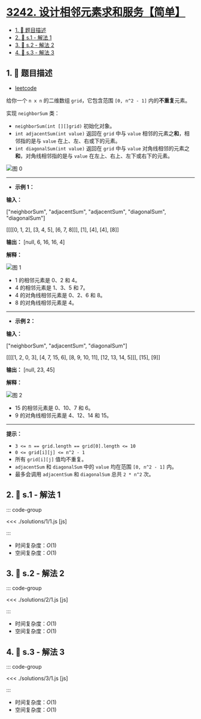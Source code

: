 # [3242. 设计相邻元素求和服务【简单】](https://github.com/tnotesjs/TNotes.leetcode/tree/main/notes/3242.%20%E8%AE%BE%E8%AE%A1%E7%9B%B8%E9%82%BB%E5%85%83%E7%B4%A0%E6%B1%82%E5%92%8C%E6%9C%8D%E5%8A%A1%E3%80%90%E7%AE%80%E5%8D%95%E3%80%91)

<!-- region:toc -->

- [1. 📝 题目描述](#1--题目描述)
- [2. 🎯 s.1 - 解法 1](#2--s1---解法-1)
- [3. 🎯 s.2 - 解法 2](#3--s2---解法-2)
- [4. 🎯 s.3 - 解法 3](#4--s3---解法-3)

<!-- endregion:toc -->

## 1. 📝 题目描述

- [leetcode](https://leetcode.cn/problems/design-neighbor-sum-service/)

给你一个 `n x n` 的二维数组 `grid`，它包含范围 `[0, n^2 - 1]` 内的**不重复**元素。

实现 `neighborSum` 类：

- `neighborSum(int [][]grid)` 初始化对象。
- `int adjacentSum(int value)` 返回在 `grid` 中与 `value` 相邻的元素之**和**，相邻指的是与 `value` 在上、左、右或下的元素。
- `int diagonalSum(int value)` 返回在 `grid` 中与 `value` 对角线相邻的元素之**和**，对角线相邻指的是与 `value` 在左上、右上、左下或右下的元素。

![图 0](https://cdn.jsdelivr.net/gh/tnotesjs/imgs@main/2025-09-29-12-33-16.png)

---

- **示例 1：**

**输入：**

["neighborSum", "adjacentSum", "adjacentSum", "diagonalSum", "diagonalSum"]

[[[[0, 1, 2], [3, 4, 5], [6, 7, 8]]], [1], [4], [4], [8]]

**输出：** [null, 6, 16, 16, 4]

**解释：**

![图 1](https://cdn.jsdelivr.net/gh/tnotesjs/imgs@main/2025-09-29-12-33-22.png)

- 1 的相邻元素是 0、2 和 4。
- 4 的相邻元素是 1、3、5 和 7。
- 4 的对角线相邻元素是 0、2、6 和 8。
- 8 的对角线相邻元素是 4。

---

- **示例 2：**

**输入：**

["neighborSum", "adjacentSum", "diagonalSum"]

[[[[1, 2, 0, 3], [4, 7, 15, 6], [8, 9, 10, 11], [12, 13, 14, 5]]], [15], [9]]

**输出：** [null, 23, 45]

**解释：**

![图 2](https://cdn.jsdelivr.net/gh/tnotesjs/imgs@main/2025-09-29-12-33-41.png)

- 15 的相邻元素是 0、10、7 和 6。
- 9 的对角线相邻元素是 4、12、14 和 15。

---

**提示：**

- `3 <= n == grid.length == grid[0].length <= 10`
- `0 <= grid[i][j] <= n^2 - 1`
- 所有 `grid[i][j]` 值均不重复。
- `adjacentSum` 和 `diagonalSum` 中的 `value` 均在范围 `[0, n^2 - 1]` 内。
- 最多会调用 `adjacentSum` 和 `diagonalSum` 总共 `2 * n^2` 次。

## 2. 🎯 s.1 - 解法 1

::: code-group

<<< ./solutions/1/1.js [js]

:::

- 时间复杂度：$O(1)$
- 空间复杂度：$O(1)$

## 3. 🎯 s.2 - 解法 2

::: code-group

<<< ./solutions/2/1.js [js]

:::

- 时间复杂度：$O(1)$
- 空间复杂度：$O(1)$

## 4. 🎯 s.3 - 解法 3

::: code-group

<<< ./solutions/3/1.js [js]

:::

- 时间复杂度：$O(1)$
- 空间复杂度：$O(1)$
